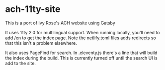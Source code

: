 # ach-11ty-site


This is a port of Ivy Rose's ACH website using Gatsby

It uses 11ty 2.0 for multilingual support. When running locally, you'll need to add /en to get the index page. Note the netlify.toml files adds redirects so that this isn't a problem elsewhere. 

It also uses PageFind for search. In .eleventy.js there's a line that will build the index during the build. This is currently turned off until the search UI is add to the site. 

